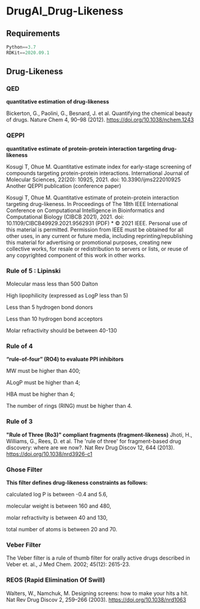 # DrugAI_Drug-Likeness


## Requirements
```python
Python==3.7
RDKit==2020.09.1
```

## Drug-Likeness

### QED
**quantitative estimation of drug-likeness**

Bickerton, G., Paolini, G., Besnard, J. et al. Quantifying the chemical beauty of drugs. Nature Chem 4, 90–98 (2012). https://doi.org/10.1038/nchem.1243


### QEPPI
**quantitative estimate of protein-protein interaction targeting drug-likeness**

Kosugi T, Ohue M. Quantitative estimate index for early-stage screening of compounds targeting protein-protein interactions. International Journal of Molecular Sciences, 22(20): 10925, 2021. doi: 10.3390/ijms222010925
Another QEPPI publication (conference paper)

Kosugi T, Ohue M. Quantitative estimate of protein-protein interaction targeting drug-likeness. In Proceedings of The 18th IEEE International Conference on Computational Intelligence in Bioinformatics and Computational Biology (CIBCB 2021), 2021. doi: 10.1109/CIBCB49929.2021.9562931 (PDF) * © 2021 IEEE. Personal use of this material is permitted. Permission from IEEE must be obtained for all other uses, in any current or future media, including reprinting/republishing this material for advertising or promotional purposes, creating new collective works, for resale or redistribution to servers or lists, or reuse of any copyrighted component of this work in other works.


### Rule of 5 : Lipinski
Molecular mass less than 500 Dalton

High lipophilicity (expressed as LogP less than 5)

Less than 5 hydrogen bond donors

Less than 10 hydrogen bond acceptors

Molar refractivity should be between 40-130

### Rule of 4
**“rule-of-four” (RO4) to evaluate PPI inhibitors**

MW must be higher than 400;

ALogP must be higher than 4;

HBA must be higher than 4;

The number of rings (RING) must be higher than 4.


### Rule of 3
**"Rule of Three (Ro3)" compliant fragments (fragment-likeness)**
Jhoti, H., Williams, G., Rees, D. et al. The 'rule of three' for fragment-based drug discovery: where are we now?. Nat Rev Drug Discov 12, 644 (2013). https://doi.org/10.1038/nrd3926-c1


### Ghose Filter
**This filter defines drug-likeness constraints as follows:**

calculated log P is between -0.4 and 5.6, 

molecular weight is between 160 and 480, 

molar refractivity  is between 40 and 130, 

total number of atoms is between 20 and 70.


### Veber Filter

The Veber filter is a rule of thumb filter for orally active drugs described in Veber et. al., J Med Chem. 2002; 45(12): 2615-23.


### REOS (Rapid Elimination Of Swill)
Walters, W., Namchuk, M. Designing screens: how to make your hits a hit. Nat Rev Drug Discov 2, 259–266 (2003). https://doi.org/10.1038/nrd1063
